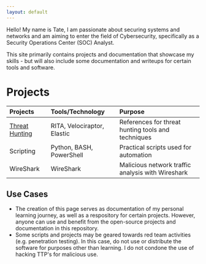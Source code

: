 ```yaml
---
layout: default
---
```


Hello! My name is Tate, I am passionate about securing systems and networks and am aiming to enter the field of Cybersecurity, specifically as a Security Operations Center (SOC) Analyst. 

This site primarily contains projects and documentation that showcase my skills - but will also include some documentation and writeups for certain tools and software.

# Projects

| Projects        | Tools/Technology          | Purpose |
|:-------------|:------------------|:------|
| [Threat Hunting](./threathunting)           | RITA, Velociraptor, Elastic | References for threat hunting tools and techniques  |
| Scripting | Python, BASH, PowerShell   | Practical scripts used for automation  |
| WireShark           | WireShark      | Malicious network traffic analysis with Wireshark   |

## Use Cases
* The creation of this page serves as documentation of my personal learning journey, as well as a respository for certain projects. However, anyone can use and benefit from the open-source projects and documentation in this repository.
* Some scripts and projects may be geared towards red team activities (e.g. penetration testing). In this case, do not use or distribute the software for purposes other than learning. I do not condone the use of hacking TTP's for malicious use.
